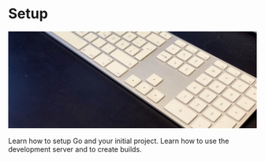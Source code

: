 # Setup

![teaser](teaser.jpg)

Learn how to setup Go and your initial project. Learn how to use the development server and to create builds.